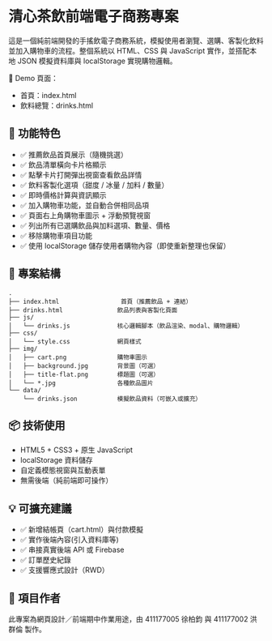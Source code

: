# 清心茶飲前端電子商務專案

這是一個純前端開發的手搖飲電子商務系統，模擬使用者瀏覽、選購、客製化飲料並加入購物車的流程。整個系統以 HTML、CSS 與 JavaScript 實作，並搭配本地 JSON 模擬資料庫與 localStorage 實現購物邏輯。

🔗 Demo 頁面：

- 首頁：index.html
- 飲料總覽：drinks.html

## 🎯 功能特色

- ✅ 推薦飲品首頁展示（隨機挑選）
- ✅ 飲品清單橫向卡片格顯示
- ✅ 點擊卡片打開彈出視窗查看飲品詳情
- ✅ 飲料客製化選項（甜度 / 冰量 / 加料 / 數量）
- ✅ 即時價格計算與資訊顯示
- ✅ 加入購物車功能，並自動合併相同品項
- ✅ 頁面右上角購物車圖示 + 浮動預覽視窗
- ✅ 列出所有已選購飲品與加料選項、數量、價格
- ✅ 移除購物車項目功能
- ✅ 使用 localStorage 儲存使用者購物內容（即使重新整理也保留）

## 📁 專案結構

```text
.
├── index.html                 首頁（推薦飲品 + 連結）
├── drinks.html               飲品列表與客製化頁面
├── js/
│   └── drinks.js             核心邏輯腳本（飲品渲染、modal、購物邏輯）
├── css/
│   └── style.css             網頁樣式
├── img/
│   ├── cart.png              購物車圖示
│   ├── background.jpg        背景圖（可選）
│   ├── title-flat.png        標題圖（可選）
│   └── *.jpg                 各種飲品圖片
└── data/
    └── drinks.json           模擬飲品資料（可嵌入或擴充）
```

## 📦 技術使用

- HTML5 + CSS3 + 原生 JavaScript
- localStorage 資料儲存
- 自定義模態視窗與互動表單
- 無需後端（純前端即可操作）

## 💡 可擴充建議

- ✅ 新增結帳頁（cart.html）與付款模擬
- ✅ 實作後端內容(引入資料庫等)
- ✅ 串接真實後端 API 或 Firebase
- ✅ 訂單歷史紀錄
- ✅ 支援響應式設計（RWD）

## 🧋 項目作者

此專案為網頁設計／前端期中作業用途，由 411177005 徐柏鈞 與 411177002 洪群倫 製作。
